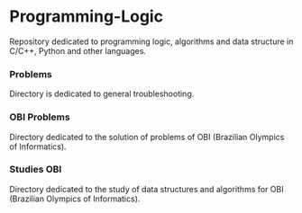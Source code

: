 # Programming-Logic
Repository dedicated to programming logic, algorithms and data structure in C/C++, Python and other languages.

### Problems
Directory is dedicated to general troubleshooting.

### OBI Problems
Directory dedicated to the solution of problems of OBI (Brazilian Olympics of Informatics).

### Studies OBI
Directory dedicated to the study of data structures and algorithms for OBI (Brazilian Olympics of Informatics).
